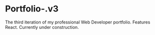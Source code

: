 # Portfolio-.v3
The third iteration of my professional Web Developer portfolio. Features React. Currently under construction.
